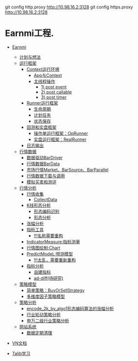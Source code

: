 git config  http.proxy http://10.98.16.2:3128
git config  https.proxy http://10.98.16.2:3128

# Earnmi工程.
* [Earnmi](earnmi_docs/README.md)
    * [计划与想法](earnmi_docs/book/计划与想法.md)
    * [运行框架]()
        * [Context运行环境](earnmi_docs/book/context.md)
            * [App与Context](earnmi_docs/book/context.md#app)
            * [主线程操作](earnmi_docs/book/context.md#MainEventEvent)
                * [1) post event](earnmi_docs/book/context.md#post_event)
                * [2) post callable](earnmi_docs/book/context.md#post_callable)
                * [3) post timer](earnmi_docs/book/context.md#post_timer)                
        * [Runner运行框架](earnmi_docs/book/Runner运行框架.md)
            * [生命周期](earnmi_docs/book/Runner运行框架.md#lifecircle)
            * [计划任务](earnmi_docs/book/Runner运行框架.md#scheduler)
            * [状态保存](earnmi_docs/book/Runner运行框架.md#status_save)
        * [回测和实盘框架](earnmi_docs/book/回测和实盘框架.md)
            * [操作单运行框架：OpRunner](earnmi_docs/book/回测和实盘框架.md#OpRunner)
            * [实盘运行框架：RealRunner](earnmi_docs/book/回测和实盘框架.md#RealRunner)
        * [日志输出](earnmi_docs/book/日志.md)           
    * [行情数据](earnmi_docs/book/数据源.md)
        * [数据驱动BarDriver](earnmi_docs/book/数据源.md#BarDataDriver)
        * [行情数据BarData](earnmi_docs/book/数据源.md#BarData)
        * [市场行情Market、BarSource、BarParallel](earnmi_docs/book/数据源.md#Market)
        * [行情数据下载与调用](earnmi_docs/book/数据源.md#donwnload)
        * [模拟买卖和测评](earnmi_docs/book/数据源.md#trader)
    * [行情分析]()
        * [行情收集](earnmi_docs/book/行情收集.md)
            * [CollectData](earnmi_docs/book/行情收集.md#collect_data)
        * [K线形态分析](earnmi_docs/book/k线形态分析.md)
            * [形态编码识别](earnmi_docs/book/k线形态分析.md#pattern)
            * [形态分析](earnmi_docs/book/k线形态分析.md#analysis)
        * [涨幅分析](earnmi_docs/book/涨幅分析.md)
        * [指标工具]()
            * [!!!名称需要重构]()
        * [IndicatorMeasure:指标测量](earnmi_docs/book/指标测量.md)
        * [行情图绘制:Chart](earnmi_docs/book/行情图绘制.md)
        * [PredictModeL:预测模型](earnmi_docs/book/predict_model.md)
            * [!!!太乱，需要重新重构]()
        * [指标分析]()
            * [自建指标](earnmi_docs/book/自建指标.md)
            * [ad-diff(待研究)](earnmi_docs/book/indicator/ad-diff.md)
    * [策略模型](earnmi_docs/book/策略模型.md)
        * [简单策略：BuyOrSellStrategy](earnmi_docs/book/策略模型.md#simple_strategy)
        * [多维度因子策略模型](earnmi_docs/book/策略模型.md#factory_strategy)
    * [策略分析]()
        * [encode_2k_by_algo1形态编码算法的涨幅分析](earnmi_docs/book/案例/encode_2k_by_algo1形态编码算法的涨幅分析.md)
        * [行业轮动策略分析](earnmi_docs/book/案例/行业轮动策略分析.md)
        * [申万二级行业策略分析](earnmi_docs/book/案例/申万二级行业策略分析.md)
    * [网站系统]()
        * [数据定期清理]()
     
* [VN文档](README.md)
* [Talib学习](earnmi_docs/Talib学习.md)
